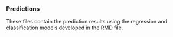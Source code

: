 ### Predictions
These files contain the prediction results using the regression and classification models developed in the RMD file. 
